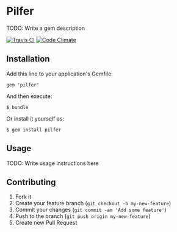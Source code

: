 # Pilfer

TODO: Write a gem description

[![Travis CI](https://secure.travis-ci.org/nathanl/pilfer.png?branch=master)](https://api.travis-ci.org/nathanl/pilfer.png?branch=master)
[![Code Climate](https://codeclimate.com/github/nathanl/pilfer.png)](https://codeclimate.com/github/nathanl/pilfer)

## Installation

Add this line to your application's Gemfile:

    gem 'pilfer'

And then execute:

    $ bundle

Or install it yourself as:

    $ gem install pilfer

## Usage

TODO: Write usage instructions here

## Contributing

1. Fork it
2. Create your feature branch (`git checkout -b my-new-feature`)
3. Commit your changes (`git commit -am 'Add some feature'`)
4. Push to the branch (`git push origin my-new-feature`)
5. Create new Pull Request
